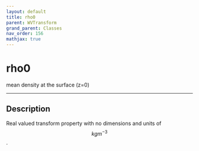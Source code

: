 ```yaml
---
layout: default
title: rho0
parent: WVTransform
grand_parent: Classes
nav_order: 156
mathjax: true
---
```


#  rho0

mean density at the surface (z=0)


---

## Description
Real valued transform property with no dimensions and units of $$kg m^{-3}$$.

